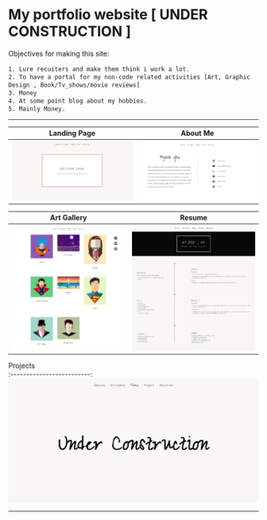 # My portfolio website [ UNDER CONSTRUCTION ]


  Objectives for making this site:
    
    1. Lure recuiters and make them think i work a lot.
    2. To have a portal for my non-code related activities [Art, Graphic Design , Book/Tv_shows/movie reviews]
    3. Money
    4. At some point blog about my hobbies.
    5. Mainly Money.
    
---

Landing Page        |  About Me        
:-------------------------:|:-------------------------:
![Home page](screenshot/1.jpg)  |  ![About Me](screenshot/4.jpg)


Art Gallery        |  Resume       
:-------------------------:|:-------------------------:
![Art Gallery](screenshot/2.jpg)  |  ![Resume](screenshot/5.jpg)

Projects                 
:-------------------------:
![Projects](screenshot/3.jpg)  

---
